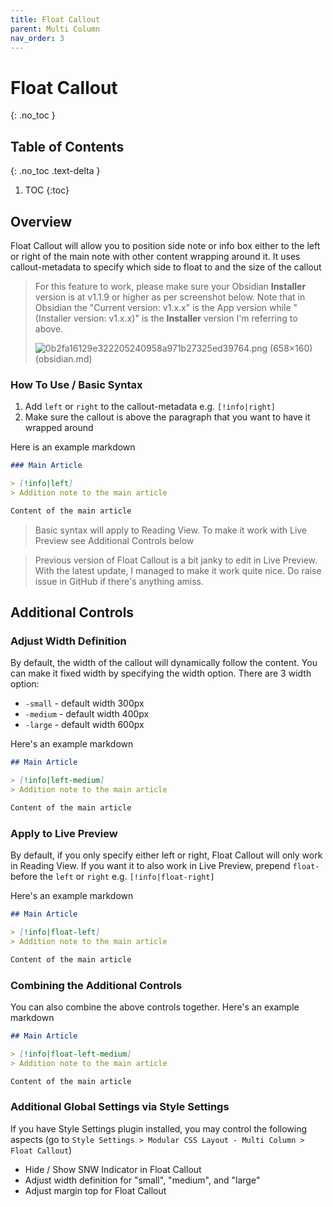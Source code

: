 ```yaml
---
title: Float Callout
parent: Multi Column
nav_order: 3
---
```


# Float Callout

{: .no_toc }

## Table of Contents

{: .no_toc .text-delta }

1. TOC
   {:toc}

## Overview

Float Callout will allow you to position side note or info box either to the left or right of the main note with other content wrapping around it. It uses callout-metadata to specify which side to float to and the size of the callout

> For this feature to work, please make sure your Obsidian **Installer** version is at v1.1.9 or higher as per screenshot below. Note that in Obsidian the "Current version: v1.x.x" is the App version while "(Installer version: v1.x.x)" is the **Installer** version I'm referring to above.
> 
> ![0b2fa16129e322205240958a971b27325ed39764.png (658×160) (obsidian.md)](https://forum.obsidian.md/uploads/default/original/3X/0/b/0b2fa16129e322205240958a971b27325ed39764.png)

### How To Use / Basic Syntax

1. Add `left` or `right` to the callout-metadata e.g. `[!info|right]`
2. Make sure the callout is above the paragraph that you want to have it wrapped around

Here is an example markdown

```markdown
### Main Article

> [!info|left]
> Addition note to the main article

Content of the main article
```

> Basic syntax will apply to Reading View. To make it work with Live Preview see Additional Controls below

> Previous version of Float Callout is a bit janky to edit in Live Preview. With the latest update, I managed to make it work quite nice. Do raise issue in GitHub if there's anything amiss.

## Additional Controls

### Adjust Width Definition

By default, the width of the callout will dynamically follow the content. You can make it fixed width by specifying the width option. There are 3 width option:

- `-small` - default width 300px
- `-medium` - default width 400px
- `-large` - default width 600px

Here's an example markdown

```markdown
## Main Article

> [!info|left-medium]
> Addition note to the main article

Content of the main article
```

### Apply to Live Preview

By default, if you only specify either left or right, Float Callout will only work in Reading View. If you want it to also work in Live Preview, prepend `float-` before the `left` or `right` e.g. `[!info|float-right]`

Here's an example markdown

```markdown
## Main Article

> [!info|float-left]
> Addition note to the main article

Content of the main article
```

### Combining the Additional Controls

You can also combine the above controls together. Here's an example markdown

```markdown
## Main Article

> [!info|float-left-medium]
> Addition note to the main article

Content of the main article
```

### Additional Global Settings via Style Settings

If you have Style Settings plugin installed, you may control the following aspects (go to `Style Settings > Modular CSS Layout - Multi Column > Float Callout`)

- Hide / Show SNW Indicator in Float Callout
- Adjust width definition for "small", "medium", and "large"
- Adjust margin top for Float Callout